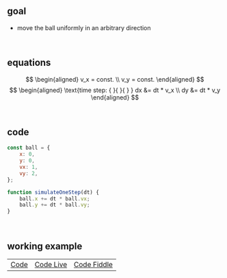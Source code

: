 ## goal
+ move the ball uniformly in an arbitrary direction

<br>

## equations
$$
\begin{aligned}
v_x = const. \\
v_y = const.
\end{aligned}
$$
$$
\begin{aligned}
\text{time step: { }{ }{ } } dx &= dt * v_x \\
dy &= dt * v_y
\end{aligned}
$$

<br>

## code
```js
const ball = {
    x: 0,
    y: 0,
    vx: 1,
    vy: 2,
};

function simulateOneStep(dt) {
    ball.x += dt * ball.vx;
    ball.y += dt * ball.vy;
}
```

<br>

## working example

||||
| --- | --- | --- |
| [Code](https://github.com/pitizzzle/physics-simulations-balls/blob/main/code/level-1-uniform-motion.html) | [Code Live](https://pitizzzle.github.io/physics-simulations-balls/code/level-1-uniform-motion.html) | [Code Fiddle](https://jsfiddle.net/pitizzzle/tozgs1c5/2/) |
